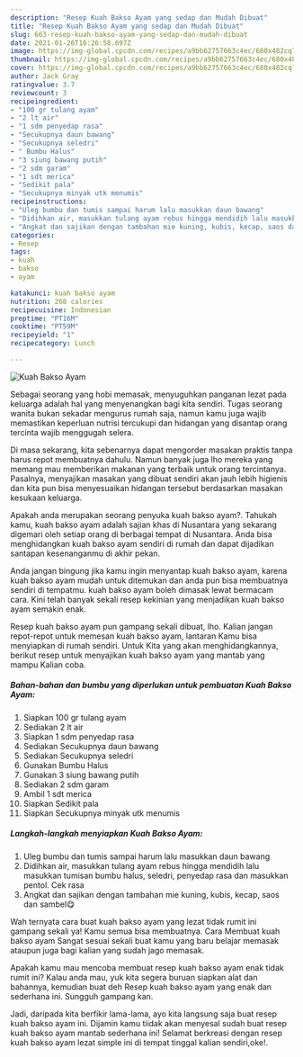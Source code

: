 ```yaml
---
description: "Resep Kuah Bakso Ayam yang sedap dan Mudah Dibuat"
title: "Resep Kuah Bakso Ayam yang sedap dan Mudah Dibuat"
slug: 663-resep-kuah-bakso-ayam-yang-sedap-dan-mudah-dibuat
date: 2021-01-26T16:26:58.697Z
image: https://img-global.cpcdn.com/recipes/a9bb62757663c4ec/680x482cq70/kuah-bakso-ayam-foto-resep-utama.jpg
thumbnail: https://img-global.cpcdn.com/recipes/a9bb62757663c4ec/680x482cq70/kuah-bakso-ayam-foto-resep-utama.jpg
cover: https://img-global.cpcdn.com/recipes/a9bb62757663c4ec/680x482cq70/kuah-bakso-ayam-foto-resep-utama.jpg
author: Jack Gray
ratingvalue: 3.7
reviewcount: 3
recipeingredient:
- "100 gr tulang ayam"
- "2 lt air"
- "1 sdm penyedap rasa"
- "Secukupnya daun bawang"
- "Secukupnya seledri"
- " Bumbu Halus"
- "3 siung bawang putih"
- "2 sdm garam"
- "1 sdt merica"
- "Sedikit pala"
- "Secukupnya minyak utk menumis"
recipeinstructions:
- "Uleg bumbu dan tumis sampai harum lalu masukkan daun bawang"
- "Didihkan air, masukkan tulang ayam rebus hingga mendidih lalu masukkan tumisan bumbu halus, seledri, penyedap rasa dan masukkan pentol. Cek rasa"
- "Angkat dan sajikan dengan tambahan mie kuning, kubis, kecap, saos dan sambel😋"
categories:
- Resep
tags:
- kuah
- bakso
- ayam

katakunci: kuah bakso ayam 
nutrition: 268 calories
recipecuisine: Indonesian
preptime: "PT16M"
cooktime: "PT59M"
recipeyield: "1"
recipecategory: Lunch

---
```



![Kuah Bakso Ayam](https://img-global.cpcdn.com/recipes/a9bb62757663c4ec/680x482cq70/kuah-bakso-ayam-foto-resep-utama.jpg)

Sebagai seorang yang hobi memasak, menyuguhkan panganan lezat pada keluarga adalah hal yang menyenangkan bagi kita sendiri. Tugas seorang  wanita bukan sekadar mengurus rumah saja, namun kamu juga wajib memastikan keperluan nutrisi tercukupi dan hidangan yang disantap orang tercinta wajib menggugah selera.

Di masa  sekarang, kita sebenarnya dapat mengorder masakan praktis tanpa harus repot membuatnya dahulu. Namun banyak juga lho mereka yang memang mau memberikan makanan yang terbaik untuk orang tercintanya. Pasalnya, menyajikan masakan yang dibuat sendiri akan jauh lebih higienis dan kita pun bisa menyesuaikan hidangan tersebut berdasarkan masakan kesukaan keluarga. 



Apakah anda merupakan seorang penyuka kuah bakso ayam?. Tahukah kamu, kuah bakso ayam adalah sajian khas di Nusantara yang sekarang digemari oleh setiap orang di berbagai tempat di Nusantara. Anda bisa menghidangkan kuah bakso ayam sendiri di rumah dan dapat dijadikan santapan kesenanganmu di akhir pekan.

Anda jangan bingung jika kamu ingin menyantap kuah bakso ayam, karena kuah bakso ayam mudah untuk ditemukan dan anda pun bisa membuatnya sendiri di tempatmu. kuah bakso ayam boleh dimasak lewat bermacam cara. Kini telah banyak sekali resep kekinian yang menjadikan kuah bakso ayam semakin enak.

Resep kuah bakso ayam pun gampang sekali dibuat, lho. Kalian jangan repot-repot untuk memesan kuah bakso ayam, lantaran Kamu bisa menyiapkan di rumah sendiri. Untuk Kita yang akan menghidangkannya, berikut resep untuk menyajikan kuah bakso ayam yang mantab yang mampu Kalian coba.

<!--inarticleads1-->

##### Bahan-bahan dan bumbu yang diperlukan untuk pembuatan Kuah Bakso Ayam:

1. Siapkan 100 gr tulang ayam
1. Sediakan 2 lt air
1. Siapkan 1 sdm penyedap rasa
1. Sediakan Secukupnya daun bawang
1. Sediakan Secukupnya seledri
1. Gunakan  Bumbu Halus
1. Gunakan 3 siung bawang putih
1. Sediakan 2 sdm garam
1. Ambil 1 sdt merica
1. Siapkan Sedikit pala
1. Siapkan Secukupnya minyak utk menumis




<!--inarticleads2-->

##### Langkah-langkah menyiapkan Kuah Bakso Ayam:

1. Uleg bumbu dan tumis sampai harum lalu masukkan daun bawang
1. Didihkan air, masukkan tulang ayam rebus hingga mendidih lalu masukkan tumisan bumbu halus, seledri, penyedap rasa dan masukkan pentol. Cek rasa
1. Angkat dan sajikan dengan tambahan mie kuning, kubis, kecap, saos dan sambel😋




Wah ternyata cara buat kuah bakso ayam yang lezat tidak rumit ini gampang sekali ya! Kamu semua bisa membuatnya. Cara Membuat kuah bakso ayam Sangat sesuai sekali buat kamu yang baru belajar memasak ataupun juga bagi kalian yang sudah jago memasak.

Apakah kamu mau mencoba membuat resep kuah bakso ayam enak tidak rumit ini? Kalau anda mau, yuk kita segera buruan siapkan alat dan bahannya, kemudian buat deh Resep kuah bakso ayam yang enak dan sederhana ini. Sungguh gampang kan. 

Jadi, daripada kita berfikir lama-lama, ayo kita langsung saja buat resep kuah bakso ayam ini. Dijamin kamu tiidak akan menyesal sudah buat resep kuah bakso ayam mantab sederhana ini! Selamat berkreasi dengan resep kuah bakso ayam lezat simple ini di tempat tinggal kalian sendiri,oke!.

